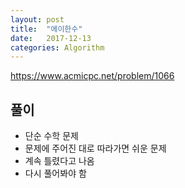 ```yaml
---
layout: post
title:  "에이한수"
date:   2017-12-13
categories: Algorithm
---
```


<https://www.acmicpc.net/problem/1066>

## 풀이

- 단순 수학 문제
- 문제에 주어진 대로 따라가면 쉬운 문제
- 계속 틀렸다고 나옴 
- 다시 풀어봐야 함



​	
